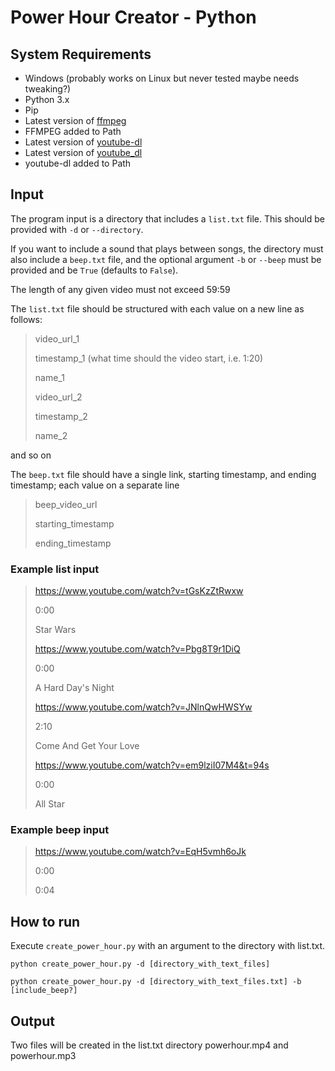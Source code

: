 # Power Hour Creator - Python
## System Requirements
* Windows (probably works on Linux but never tested maybe needs tweaking?)
* Python 3.x
* Pip
* Latest version of [ffmpeg](https://www.ffmpeg.org/download.html)
* FFMPEG added to Path
* Latest version of [youtube-dl](https://youtube-dl.org/)
* Latest version of [youtube_dl](https://pypi.org/project/youtube_dl/)
* youtube-dl added to Path

## Input
The program input is a directory that includes a `list.txt` file.
This should be provided with `-d` or `--directory`.

If you want to include a sound that plays between songs, the directory must
also include a `beep.txt` file, and the optional argument `-b` or `--beep`
must be provided and be `True` (defaults to `False`).

The length of any given video must not exceed 59:59

The `list.txt` file should be structured with each value on a new line as follows:
> video_url_1
>
> timestamp_1 (what time should the video start, i.e. 1:20)
> 
>name_1
>
>video_url_2
>
>timestamp_2
>
>name_2

and so on

The `beep.txt` file should have a single link, starting timestamp, and ending timestamp;
each value on a separate line
> beep_video_url
>
>starting_timestamp
>
>ending_timestamp

### Example list input
>https://www.youtube.com/watch?v=tGsKzZtRwxw
>
>0:00
>
>Star Wars
>
>https://www.youtube.com/watch?v=Pbg8T9r1DiQ
>
>0:00
>
>A Hard Day's Night
>
>https://www.youtube.com/watch?v=JNlnQwHWSYw
>
>
>2:10
>
>Come And Get Your Love
>
>https://www.youtube.com/watch?v=em9lziI07M4&t=94s
>
>0:00
>
>All Star

### Example beep input
>https://www.youtube.com/watch?v=EqH5vmh6oJk
>
>0:00
>
>0:04

## How to run
Execute `create_power_hour.py` with an argument to the directory with list.txt.

`python create_power_hour.py -d [directory_with_text_files]`

`python create_power_hour.py -d [directory_with_text_files.txt] -b [include_beep?]`

## Output
Two files will be created in the list.txt directory powerhour.mp4 and powerhour.mp3
